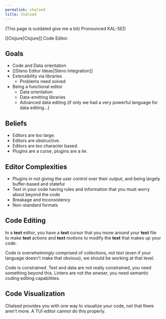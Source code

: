 ```yaml
---
permalink: chalsed
title: Chalsed
---
```

(This page is outdated give me a bit)
Pronounced KAL-SED

[[Clojure|Clojure]] Code Editor.

## Goals

- Code and Data orientation
- [[Steno Editor Ideas|Steno Integration]]
- Extensibility via libraries
  - Problems need solved
- Being a functional editor
  - Data orientation
  - Data-emitting libraries
  - Advanced data editing (if only we had a very powerful language for data editing...)

## Beliefs

- Editors are too large.
- Editors are obstructive.
- Editors are too character based.
- Plugins are a curse, plugins are a lie.

## Editor Complexities

- Plugins in not giving the user control over their output, and being largely buffer-based and stateful
- Text in your code having rules and information that you must worry about beyond the code
- Breakage and Inconsistency
- Non-standard formats

## Code Editing

In a **text** editor, you have a **text** cursor that you move around your **text** file to make **text** actions and **text** motions to modify the **text** that makes up your code.

Code is overwhelmingly comprised of collections, not text (even if your language doesn't make that obvious), we should be working at that level. 

Code is constrained. Text and data are not really constrained, you need something beyond this. Linters are not the anwser, you need semantic coding editing capabilities.

## Code Visualization

Chalsed provides you with one way to visualize your code, not that there aren't more. A TUI editor cannot do this properly.